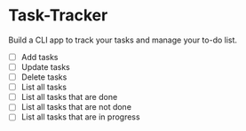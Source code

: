 # Task-Tracker
Build a CLI app to track your tasks and manage your to-do list.  

- [ ] Add tasks
- [ ] Update tasks
- [ ] Delete tasks
- [ ] List all tasks
- [ ] List all tasks that are done
- [ ] List all tasks that are not done
- [ ] List all tasks that are in progress

